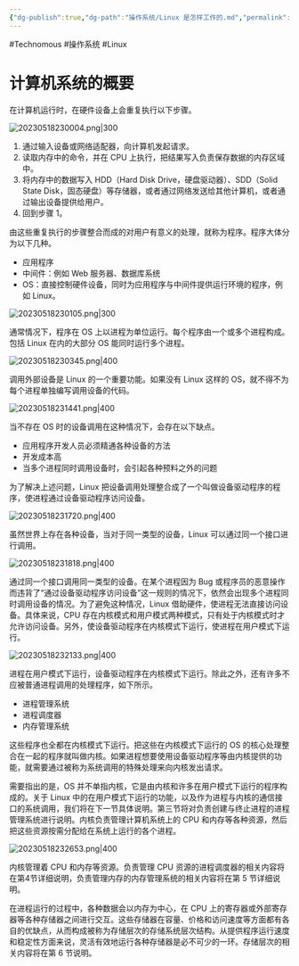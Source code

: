```yaml
---
{"dg-publish":true,"dg-path":"操作系统/Linux 是怎样工作的.md","permalink":"/操作系统/Linux 是怎样工作的/","dgEnableSearch":"true","created":"2023-05-18T22:48:55.000+08:00","updated":"2023-12-01T14:04:30.000+08:00"}
---
```


#Technomous #操作系统 #Linux 

# 计算机系统的概要

在计算机运行时，在硬件设备上会重复执行以下步骤。

![20230518230004.png|300](/img/user/0.Asset/resource/20230518230004.png)

1. 通过输入设备或网络适配器，向计算机发起请求。
2. 读取内存中的命令，并在 CPU 上执行，把结果写入负责保存数据的内存区域中。
3. 将内存中的数据写入 HDD（Hard Disk Drive，硬盘驱动器）、SDD（Solid State Disk，固态硬盘）等存储器，或者通过网络发送给其他计算机，或者通过输出设备提供给用户。
4. 回到步骤 1。

由这些重复执行的步骤整合而成的对用户有意义的处理，就称为程序。程序大体分为以下几种。

- 应用程序
- 中间件：例如 Web 服务器、数据库系统
- OS：直接控制硬件设备，同时为应用程序与中间件提供运行环境的程序，例如 Linux。

![20230518230105.png|300](/img/user/0.Asset/resource/20230518230105.png)

通常情况下，程序在 OS 上以进程为单位运行。每个程序由一个或多个进程构成。包括 Linux 在内的大部分 OS 能同时运行多个进程。

![20230518230345.png|400](/img/user/0.Asset/resource/20230518230345.png)

调用外部设备是 Linux 的一个重要功能。如果没有 Linux 这样的 OS，就不得不为每个进程单独编写调用设备的代码。

![20230518231441.png|400](/img/user/0.Asset/resource/20230518231441.png)

当不存在 OS 时的设备调用在这种情况下，会存在以下缺点。

- 应用程序开发人员必须精通各种设备的方法
- 开发成本高
- 当多个进程同时调用设备时，会引起各种预料之外的问题

为了解决上述问题，Linux 把设备调用处理整合成了一个叫做设备驱动程序的程序，使进程通过设备驱动程序访问设备。

![20230518231720.png|400](/img/user/0.Asset/resource/20230518231720.png)

虽然世界上存在各种设备，当对于同一类型的设备，Linux 可以通过同一个接口进行调用。

![20230518231818.png|400](/img/user/0.Asset/resource/20230518231818.png)

通过同一个接口调用同一类型的设备。在某个进程因为 Bug 或程序员的恶意操作而违背了“通过设备驱动程序访问设备”这一规则的情况下，依然会出现多个进程同时调用设备的情况。为了避免这种情况，Linux 借助硬件，使进程无法直接访问设备。具体来说，CPU 存在内核模式和用户模式两种模式，只有处于内核模式时才允许访问设备。另外，使设备驱动程序在内核模式下运行，使进程在用户模式下运行。

![20230518232133.png|400](/img/user/0.Asset/resource/20230518232133.png)

进程在用户模式下运行，设备驱动程序在内核模式下运行。除此之外，还有许多不应被普通进程调用的处理程序，如下所示。

- 进程管理系统
- 进程调度器
- 内存管理系统

这些程序也全都在内核模式下运行。把这些在内核模式下运行的 OS 的核心处理整合在一起的程序就叫做内核。如果进程想要使用设备驱动程序等由内核提供的功能，就需要通过被称为系统调用的特殊处理来向内核发出请求。

需要指出的是，OS 并不单指内核，它是由内核和许多在用户模式下运行的程序构成的。关于 Linux 中的在用户模式下运行的功能，以及作为进程与内核的通信接口的系统调用，我们将在下一节具体说明。第三节将对负责创建与终止进程的进程管理系统进行说明。内核负责管理计算机系统上的 CPU 和内存等各种资源，然后把这些资源按需分配给在系统上运行的各个进程。

![20230518232653.png|400](/img/user/0.Asset/resource/20230518232653.png)

内核管理着 CPU 和内存等资源。负责管理 CPU 资源的进程调度器的相关内容将在第4节详细说明，负责管理内存的内存管理系统的相关内容将在第 5 节详细说明。

在进程运行的过程中，各种数据会以内存为中心，在 CPU 上的寄存器或外部寄存器等各种存储器之间进行交互。这些存储器在容量、价格和访问速度等方面都有各自的优缺点，从而构成被称为存储层次的存储系统层次结构。从提供程序运行速度和稳定性方面来说，灵活有效地运行各种存储器是必不可少的一环。存储层次的相关内容将在第 6 节说明。
